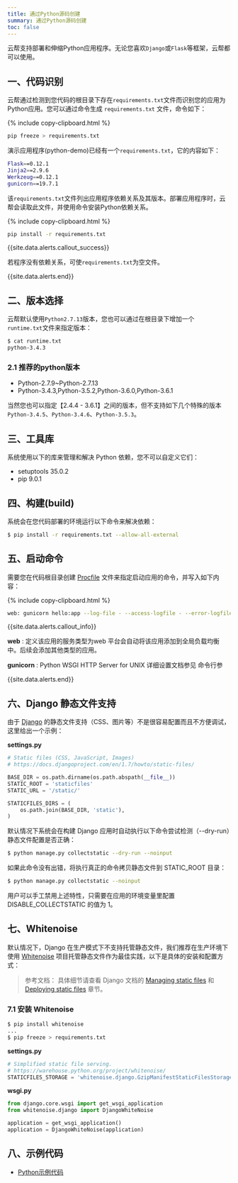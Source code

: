 ```yaml
---
title: 通过Python源码创建
summary: 通过Python源码创建
toc: false
---
```

<div id="toc"></div>

云帮支持部署和伸缩Python应用程序。无论您喜欢`Django`或`Flask`等框架，云帮都可以使用。

## 一、代码识别

云帮通过检测到您代码的根目录下存在`requirements.txt`文件而识别您的应用为Python应用。您可以通过命令生成 `requirements.txt` 文件，命令如下：

{% include copy-clipboard.html %}

```bash
pip freeze > requirements.txt
```

演示应用程序(python-demo)已经有一个`requirements.txt`，它的内容如下：

```bash
Flask==0.12.1
Jinja2==2.9.6
Werkzeug==0.12.1
gunicorn==19.7.1
```

该`requirements.txt`文件列出应用程序依赖关系及其版本。部署应用程序时，云帮会读取此文件，并使用命令安装Python依赖关系。

{% include copy-clipboard.html %}

```bash
pip install -r requirements.txt
```

{{site.data.alerts.callout_success}}

若程序没有依赖关系，可使`requirements.txt`为空文件。

{{site.data.alerts.end}}

## 二、版本选择

云帮默认使用`Python2.7.13`版本，您也可以通过在根目录下增加一个 `runtime.txt`文件来指定版本：

```bash
$ cat runtime.txt
python-3.4.3
```

### 2.1 推荐的python版本

- Python-2.7.9~Python-2.7.13
- Python-3.4.3,Python-3.5.2,Python-3.6.0,Python-3.6.1

当然您也可以指定【2.4.4 - 3.6.1】之间的版本，但不支持如下几个特殊的版本`Python-3.4.5`、` Python-3.4.6 `、`Python-3.5.3`。

## 三、工具库

系统使用以下的库来管理和解决 Python 依赖，您不可以自定义它们：

- setuptools 35.0.2
- pip 9.0.1

## 四、构建(build)

系统会在您代码部署的环境运行以下命令来解决依赖：

```bash
$ pip install -r requirements.txt --allow-all-external
```

## 五、启动命令

需要您在代码根目录创建 [Procfile](etc/procfile.html) 文件来指定启动应用的命令，并写入如下内容：

{% include copy-clipboard.html %}

```bash
web: gunicorn hello:app --log-file - --access-logfile - --error-logfile -
```

{{site.data.alerts.callout_info}}

**web** : 定义该应用的服务类型为web 平台会自动将该应用添加到全局负载均衡中。后续会添加其他类型的应用。

**gunicorn** : Python WSGI HTTP Server for UNIX 详细设置文档参见 命令行参

{{site.data.alerts.end}}

## 六、Django 静态文件支持

由于 [Django](https://www.djangoproject.com/) 的静态文件支持（CSS、图片等）不是很容易配置而且不方便调试，这里给出一个示例：

**settings.py**

```python
# Static files (CSS, JavaScript, Images)
# https://docs.djangoproject.com/en/1.7/howto/static-files/

BASE_DIR = os.path.dirname(os.path.abspath(__file__))
STATIC_ROOT = 'staticfiles'
STATIC_URL = '/static/'

STATICFILES_DIRS = (
    os.path.join(BASE_DIR, 'static'),
)
```

默认情况下系统会在构建 Django 应用时自动执行以下命令尝试检测（--dry-run）静态文件配置是否正确：

```bash
$ python manage.py collectstatic --dry-run --noinput
```

如果此命令没有出错，将执行真正的命令拷贝静态文件到 STATIC_ROOT 目录：

```bash
$ python manage.py collectstatic --noinput
```

用户可以手工禁用上述特性，只需要在应用的环境变量里配置 DISABLE_COLLECTSTATIC 的值为 1。

## 七、Whitenoise

默认情况下，Django 在生产模式下不支持托管静态文件，我们推荐在生产环境下使用 [Whitenoise](https://pypi.io/project/whitenoise/)
项目托管静态文件作为最佳实践，以下是具体的安装和配置方式：

> 参考文档： 具体细节请查看 Django 文档的 [Managing static files](https://docs.djangoproject.com/en/1.7/howto/static-files/) 和[Deploying static files](https://docs.djangoproject.com/en/1.7/howto/static-files/) 章节。

### 7.1 安装 Whitenoise

```bash
$ pip install whitenoise
...
$ pip freeze > requirements.txt
```

**settings.py**

```python
# Simplified static file serving.
# https://warehouse.python.org/project/whitenoise/
STATICFILES_STORAGE = 'whitenoise.django.GzipManifestStaticFilesStorage'
```

**wsgi.py**

```python
from django.core.wsgi import get_wsgi_application
from whitenoise.django import DjangoWhiteNoise

application = get_wsgi_application()
application = DjangoWhiteNoise(application)
```

## 八、示例代码

- [Python示例代码](https://github.com/goodrain/python-demo.git)